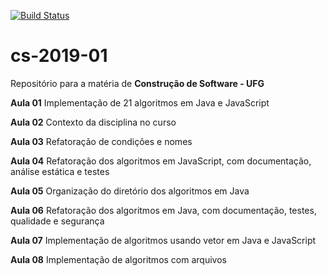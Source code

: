 [![Build Status](https://travis-ci.com/vnduda/cs-2019-01.svg?branch=master)](https://travis-ci.com/vnduda/cs-2019-01)

# cs-2019-01
Repositório para a matéria de **Construção de Software - UFG**

**Aula 01**
Implementação de 21 algoritmos em Java e JavaScript

**Aula 02**
Contexto da disciplina no curso 

**Aula 03**
Refatoração de condições e nomes

**Aula 04**
Refatoração dos algoritmos em JavaScript, com documentação, análise estática e testes

**Aula 05**
Organização do diretório dos algoritmos em Java

**Aula 06**
Refatoração dos algoritmos em Java, com documentação, testes, qualidade e segurança

**Aula 07**
Implementação de algoritmos usando vetor em Java e JavaScript

**Aula 08**
Implementação de algoritmos com arquivos
